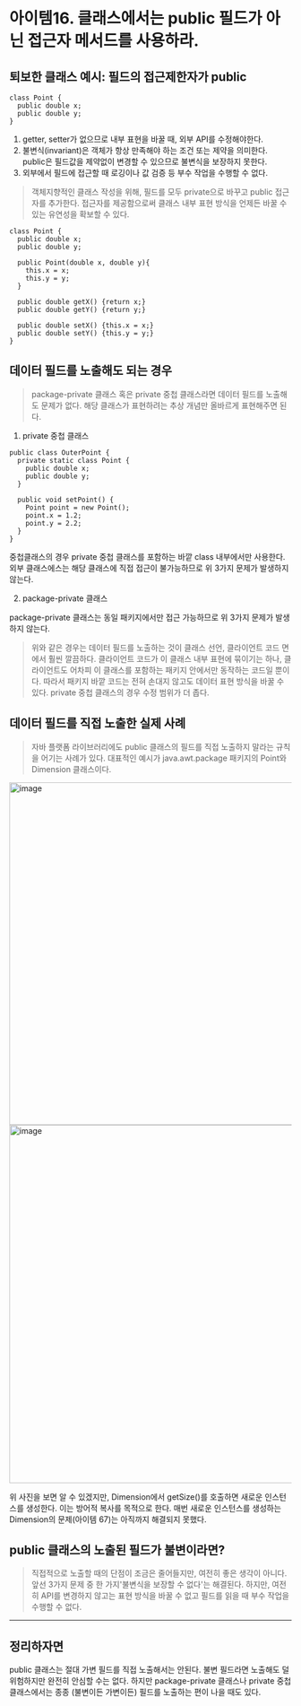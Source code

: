 # 아이템16. 클래스에서는 public 필드가 아닌 접근자 메서드를 사용하라.

## 퇴보한 클래스 예시: 필드의 접근제한자가 public
```
class Point {
  public double x;
  public double y;
}
```
1. getter, setter가 없으므로 내부 표현을 바꿀 때, 외부 API를 수정해야한다. 
2. 불변식(invariant)은 객체가 항상 만족해야 하는 조건 또는 제약을 의미한다. public은 필드값을 제약없이 변경할 수 있으므로 불변식을 보장하지 못한다. 
3. 외부에서 필드에 접근할 때 로깅이나 값 검증 등 부수 작업을 수행할 수 없다.

> 객체지향적인 클래스 작성을 위해, 필드를 모두 private으로 바꾸고 public 접근자를 추가한다.
> 접근자를 제공함으로써 클래스 내부 표현 방식을 언제든 바꿀 수 있는 유연성을 확보할 수 있다. 
```
class Point {
  public double x;
  public double y;

  public Point(double x, double y){
    this.x = x;
    this.y = y;
  }

  public double getX() {return x;}
  public double getY() {return y;}

  public double setX() {this.x = x;}
  public double setY() {this.y = y;}
}
```

## 데이터 필드를 노출해도 되는 경우
> package-private 클래스 혹은 private 중첩 클래스라면 데이터 필드를 노출해도 문제가 없다. 해당 클래스가 표현하려는 추상 개념만 올바르게 표현해주면 된다.

1. private 중첩 클래스
```
public class OuterPoint {
  private static class Point {
    public double x;
    public double y;
  }

  public void setPoint() {
    Point point = new Point();
    point.x = 1.2;
    point.y = 2.2;
  }
}
```
중첩클래스의 경우 private 중첩 클래스를 포함하는 바깥 class 내부에서만 사용한다. 외부 클래스에스는 해당 클래스에 직접 접근이 불가능하므로 위 3가지 문제가 발생하지 않는다. 

2.  package-private 클래스
   
package-private 클래스는 동일 패키지에서만 접근 가능하므로 위 3가지 문제가 발생하지 않는다.

> 위와 같은 경우는 데이터 필드를 노출하는 것이 클래스 선언, 클라이언트 코드 면에서 훨씬 깔끔하다.
> 클라이언트 코드가 이 클래스 내부 표현에 묶이기는 하나, 클라이언트도 어차피 이 클래스를 포함하는 패키지 안에서만 동작하는 코드일 뿐이다.
> 따라서 패키지 바깥 코드는 전혀 손대지 않고도 데이터 표현 방식을 바꿀 수 있다. private 중첩 클래스의 경우 수정 범위가 더 좁다.

## 데이터 필드를 직접 노출한 실제 사례 
> 자바 플랫폼 라이브러리에도 public 클래스의 필드를 직접 노출하지 말라는 규칙을 어기는 사례가 있다. 
> 대표적인 예시가 java.awt.package 패키지의 Point와 Dimension 클래스이다. 
<img width="611" alt="image" src="https://github.com/user-attachments/assets/a2ace632-88f3-40af-a9be-06df951aa98e" />
<img width="639" alt="image" src="https://github.com/user-attachments/assets/40728140-e7fb-4870-bb47-4386564f580b" />

위 사진을 보면 알 수 있겠지만, Dimension에서 getSize()를 호출하면 새로운 인스턴스를 생성한다. 이는 방어적 복사를 목적으로 한다.
매번 새로운 인스턴스를 생성하는 Dimension의 문제(아이템 67)는 아직까지 해결되지 못했다. 

## public 클래스의 노출된 필드가 불변이라면?
> 직접적으로 노출할 때의 단점이 조금은 줄어들지만, 여전히 좋은 생각이 아니다.
> 앞선 3가지 문제 중 한 가지'불변식을 보장할 수 없다'는 해결된다. 하지만, 여전히 API를 변경하지 않고는 표현 방식을 바꿀 수 없고 필드를 읽을 때 부수 작업을 수행할 수 없다.


<hr>

## 정리하자면
public 클래스는 절대 가변 필드를 직접 노출해서는 안된다. 불변 필드라면 노출해도 덜 위험하지만 완전히 안심할 수는 없다. 
하지만 package-private 클래스나 private 중첩 클래스에서는 종종 (불변이든 가변이든) 필드를 노출하는 편이 나을 때도 있다. 






